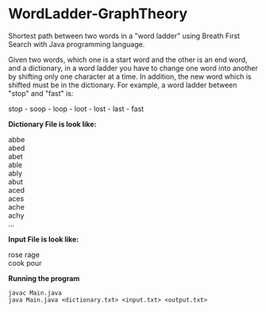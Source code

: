 # WordLadder-GraphTheory
Shortest path between two words in a "word ladder" using Breath First Search with Java programming language.

Given two words, which one is a start word and the other is an end word, and a dictionary, in a word ladder you have to change one word into another by shifting only one character at a time. In addition, the new word which is shifted must be in the dictionary. For example, a word ladder between 
"stop" and "fast" is:

stop - soop - loop - loot - lost - last - fast

<b>Dictionary File is look like:</b>

abbe <br />
abed <br />
abet <br />
able <br />
ably <br />
abut <br />
aced <br />
aces <br />
ache <br />
achy <br />
...  <br />

<b>Input File is look like: </b>

rose rage <br />
cook pour <br />


<b> Running the program </b>


```
javac Main.java
java Main.java <dictionary.txt> <input.txt> <output.txt>
```
